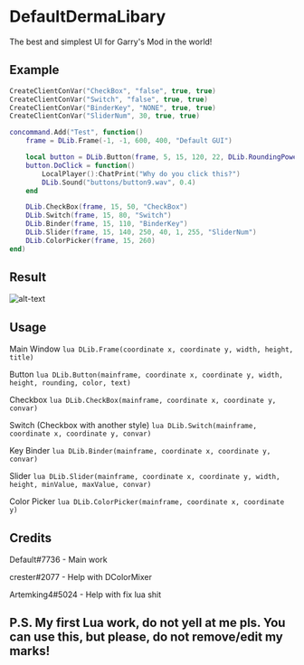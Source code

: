 # DefaultDermaLibary
The best and simplest UI for Garry's Mod in the world!

## Example
```lua
CreateClientConVar("CheckBox", "false", true, true)
CreateClientConVar("Switch", "false", true, true)
CreateClientConVar("BinderKey", "NONE", true, true)
CreateClientConVar("SliderNum", 30, true, true)

concommand.Add("Test", function()
	frame = DLib.Frame(-1, -1, 600, 400, "Default GUI")

	local button = DLib.Button(frame, 5, 15, 120, 22, DLib.RoundingPower, DLib.Color.Top, "Button")
	button.DoClick = function()
		LocalPlayer():ChatPrint("Why do you click this?")
		DLib.Sound("buttons/button9.wav", 0.4)
	end

	DLib.CheckBox(frame, 15, 50, "CheckBox")
	DLib.Switch(frame, 15, 80, "Switch")
	DLib.Binder(frame, 15, 110, "BinderKey")
	DLib.Slider(frame, 15, 140, 250, 40, 1, 255, "SliderNum")
	DLib.ColorPicker(frame, 15, 260)
end)
```

## Result
![alt-text](https://i.imgur.com/a2RwXDz.png)

## Usage
Main Window
```lua DLib.Frame(coordinate x, coordinate y, width, height, title)```

Button
```lua DLib.Button(mainframe, coordinate x, coordinate y, width, height, rounding, color, text)```

Checkbox
```lua DLib.CheckBox(mainframe, coordinate x, coordinate y, convar)```

Switch (Checkbox with another style)
```lua DLib.Switch(mainframe, coordinate x, coordinate y, convar)```

Key Binder
```lua DLib.Binder(mainframe, coordinate x, coordinate y, convar)```

Slider
```lua DLib.Slider(mainframe, coordinate x, coordinate y, width, height, minValue, maxValue, convar)```

Color Picker
```lua DLib.ColorPicker(mainframe, coordinate x, coordinate y)```

## Credits
Default#7736 - Main work

crester#2077 - Help with DColorMixer

Artemking4#5024 - Help with fix lua shit

## P.S. My first Lua work, do not yell at me pls. You can use this, but please, do not remove/edit my marks!
